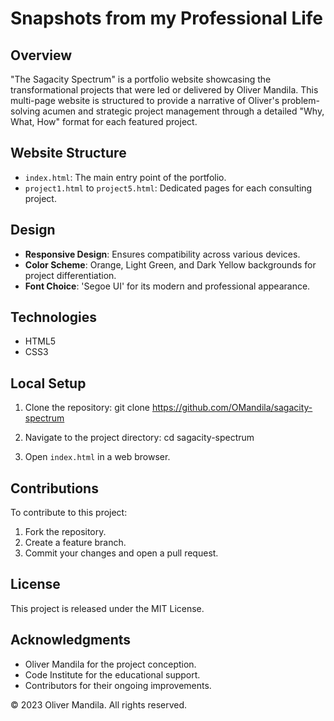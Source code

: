 # Snapshots from my Professional Life

## Overview

"The Sagacity Spectrum" is a portfolio website showcasing the transformational projects that were led or delivered by Oliver Mandila. This multi-page website is structured to provide a narrative of Oliver's problem-solving acumen and strategic project management through a detailed "Why, What, How" format for each featured project.

## Website Structure

- `index.html`: The main entry point of the portfolio.
- `project1.html` to `project5.html`: Dedicated pages for each consulting project.

## Design

- **Responsive Design**: Ensures compatibility across various devices.
- **Color Scheme**: Orange, Light Green, and Dark Yellow backgrounds for project differentiation.
- **Font Choice**: 'Segoe UI' for its modern and professional appearance.

## Technologies

- HTML5
- CSS3

## Local Setup

1. Clone the repository:
git clone https://github.com/OMandila/sagacity-spectrum

2. Navigate to the project directory:
cd sagacity-spectrum

3. Open `index.html` in a web browser.

## Contributions

To contribute to this project:

1. Fork the repository.
2. Create a feature branch.
3. Commit your changes and open a pull request.

## License

This project is released under the MIT License.

## Acknowledgments

- Oliver Mandila for the project conception.
- Code Institute for the educational support.
- Contributors for their ongoing improvements.

© 2023 Oliver Mandila. All rights reserved.
